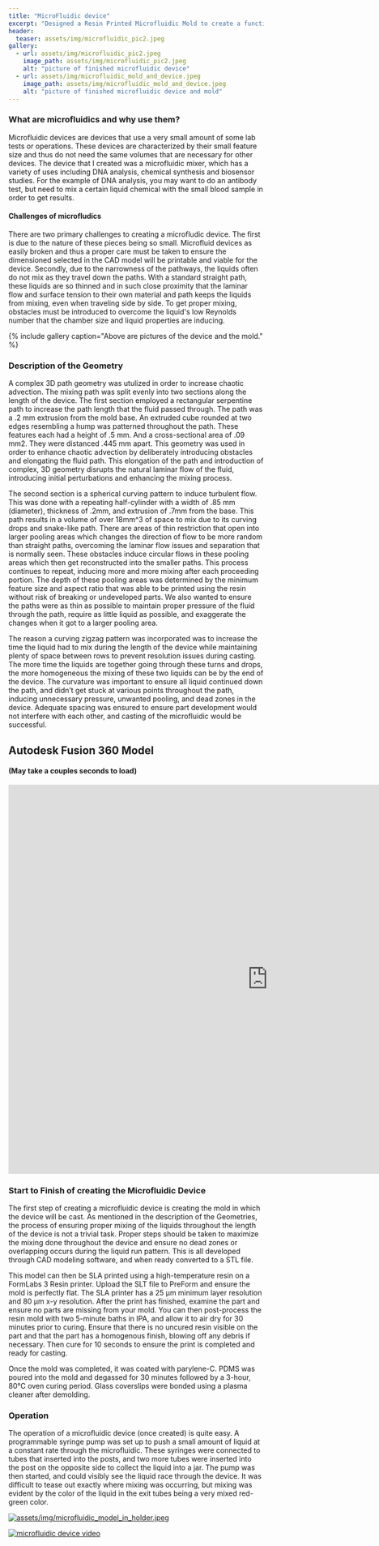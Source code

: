 ```yaml
---
title: "MicroFluidic device"
excerpt: "Designed a Resin Printed Microfluidic Mold to create a functioning microfluidic device."
header:
  teaser: assets/img/microfluidic_pic2.jpeg
gallery:
  - url: assets/img/microfluidic_pic2.jpeg
    image_path: assets/img/microfluidic_pic2.jpeg
    alt: "picture of finished microfluidic device"
  - url: assets/img/microfluidic_mold_and_device.jpeg
    image_path: assets/img/microfluidic_mold_and_device.jpeg
    alt: "picture of finished microfluidic device and mold"
---
```


### What are microfluidics and why use them?
  Microfluidic devices are devices that use a very small amount of some lab tests or operations. These devices are characterized by their small feature size and thus do not need the same volumes that are necessary for other devices. The device that I created was a microfluidic mixer, which has a variety of uses including DNA analysis, chemical synthesis and biosensor studies. For the example of DNA analysis, you may want to do an antibody test, but need to mix a certain liquid chemical with the small blood sample in order to get results. 

#### Challenges of microfludics
  There are two primary challenges to creating a microfludic device. The first is due to the nature of these pieces being so small. Microfluid devices as easily broken and thus a proper care must be taken to ensure the dimensioned selected in the CAD model will be printable and viable for the device. Secondly, due to the narrowness of the pathways, the liquids often do not mix as they travel down the paths. With a standard straight path, these liquids are so thinned and in such close proximity that the laminar flow and surface tension to their own material and path keeps the liquids from mixing, even when traveling side by side. To get proper mixing, obstacles must be introduced to overcome the liquid's low Reynolds number that the chamber size and liquid properties are inducing.

{% include gallery caption="Above are pictures of the device and the mold." %}


### Description of the Geometry
  A complex 3D path geometry was utulized in order to increase chaotic advection. The mixing path was split evenly into two sections along the length of the device. The first section employed a rectangular serpentine path to increase the path length that the fluid passed through. The path was a .2 mm extrusion from the mold base. An extruded cube rounded at two edges resembling a hump was patterned throughout the path. These features each had a height of .5 mm. And a cross-sectional area of .09 mm2. They were distanced .445 mm apart. This geometry was used in order to enhance chaotic advection by deliberately introducing obstacles and elongating the fluid path. This elongation of the path and introduction of complex, 3D geometry disrupts the natural laminar flow of the fluid, introducing initial perturbations and enhancing the mixing process.

  The second section is a spherical curving pattern to induce turbulent flow. This was done with a repeating half-cylinder with a width of .85 mm (diameter), thickness of .2mm, and extrusion of .7mm from the base. This path results in a volume of over 18mm^3 of space to mix due to its curving drops and snake-like path. There are areas of thin restriction that open into larger pooling areas which changes the direction of flow to be more random than straight paths, overcoming the laminar flow issues and separation that is normally seen. These obstacles induce circular flows in these pooling areas which then get reconstructed into the smaller paths. This process continues to repeat, inducing more and more mixing after each proceeding portion. The depth of these pooling areas was determined by the minimum feature size and aspect ratio that was able to be printed using the resin without risk of breaking or undeveloped parts. We also wanted to ensure the paths were as thin as possible to maintain proper pressure of the fluid through the path, require as little liquid as possible, and exaggerate the changes when it got to a larger pooling area.

  The reason a curving zigzag pattern was incorporated was to increase the time the liquid had to mix during the length of the device while maintaining plenty of space between rows to prevent resolution issues during casting. The more time the liquids are together going through these turns and drops, the more homogeneous the mixing of these two liquids can be by the end of the device. The curvature was important to ensure all liquid continued down the path, and didn’t get stuck at various points throughout the path, inducing unnecessary pressure, unwanted pooling, and dead zones in the device. Adequate spacing was ensured to ensure part development would not interfere with each other, and casting of the microfluidic would be successful.


## Autodesk Fusion 360 Model
#### (May take a couples seconds to load)
<iframe src="https://vanderbilt643.autodesk360.com/shares/public/SH512d4QTec90decfa6e12cd8210f025b9b8?mode=embed" width="1024" height="768" allowfullscreen="true" webkitallowfullscreen="true" mozallowfullscreen="true"  frameborder="0"></iframe>

### Start to Finish of creating the Microfluidic Device
  The first step of creating a microfluidic device is creating the mold in which the device will be cast. As mentioned in the description of the Geometries, the process of ensuring proper mixing of the liquids throughout the length of the device is not a trivial task. Proper steps should be taken to maximize the mixing done throughout the device and ensure no dead zones or overlapping occurs during the liquid run pattern. This is all developed through CAD modeling software, and when ready converted to a STL file. 

  This model can then be SLA printed using a high-temperature resin on a FormLabs 3 Resin printer. Upload the SLT file to PreForm and ensure the mold is perfectly flat. The SLA printer has a 25 µm minimum layer resolution and 80 µm x-y resolution. After the print has finished, examine the part and ensure no parts are missing from your mold. You can then post-process the resin mold with two 5-minute baths in IPA, and allow it to air dry for 30 minutes prior to curing. Ensure that there is no uncured resin visible on the part and that the part has a homogenous finish, blowing off any debris if necessary. Then cure for 10 seconds to ensure the print is completed and ready for casting.

  Once the mold was completed, it was coated with parylene-C. PDMS was poured into the mold and degassed for 30 minutes followed by a 3-hour, 80°C oven curing period. Glass coverslips were bonded using a plasma cleaner after demolding.


### Operation
  The operation of a microfluidic device (once created) is quite easy. A programmable syringe pump was set up to push a small amount of liquid at a constant rate through the microfluidic. These syringes were connected to tubes that inserted into the posts, and two more tubes were inserted into the post on the opposite side to collect the liquid into a jar. The pump was then started, and could visibly see the liquid race through the device. It was difficult to tease out exactly where mixing was occurring, but mixing was evident by the color of the liquid in the exit tubes being a very mixed red-green color.


[![assets/img/microfluidic_model_in_holder.jpeg](assets/img/microfluidic_model_in_holder.jpeg)](https://youtube.com/shorts/tdT8q8riBro?feature=share)

[![microfluidic device video](https://github.com/z-marshall/z-marshall.github.io/blob/main/assets/img/microfluidic_model_in_holder.jpeg)](https://youtube.com/shorts/tdT8q8riBro?feature=share "microfluidic operating video")
